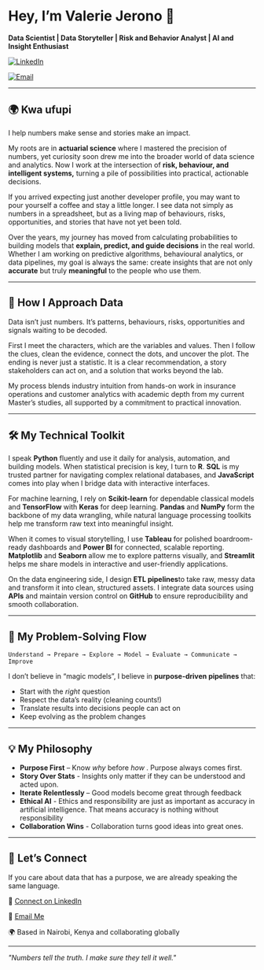 
# Hey, I’m Valerie Jerono 👋

**Data Scientist  | Data Storyteller | Risk and Behavior Analyst | AI and Insight Enthusiast**

[![LinkedIn](https://img.shields.io/badge/LinkedIn-Connect-0077B5?style=for-the-badge\&logo=linkedin\&logoColor=white)](https://www.linkedin.com/in/valerie-jerono)


[![Email](https://img.shields.io/badge/Gmail-Say%20Hello-D14836?style=for-the-badge\&logo=gmail\&logoColor=white)](mailto:kipropvalerie@gmail.com)

---

## 🌍 Kwa ufupi

I help numbers make sense and stories make an impact.

My roots are in **actuarial science** where I mastered the precision of numbers, yet curiosity soon drew me into the broader world of data science and analytics. Now I work at the intersection of **risk, behaviour, and intelligent systems,** turning a pile of possibilities into practical, actionable decisions.

If you arrived expecting just another developer profile, you may want to pour yourself a coffee and stay a little longer. I see data not simply as numbers in a spreadsheet, but as a living map of behaviours, risks, opportunities, and stories that have not yet been told.

Over the years, my journey has moved from calculating probabilities to building models that **explain, predict, and guide decisions** in the real world. Whether I am working on predictive algorithms, behavioural analytics, or data pipelines, my goal is always the same: create insights that are not only **accurate** but truly **meaningful** to the people who use them.

---

## 🧠 How I Approach Data

Data isn’t just numbers. It’s patterns, behaviours, risks, opportunities and signals waiting to be decoded.

First I meet the characters, which are the variables and values. Then I follow the clues, clean the evidence, connect the dots, and uncover the plot. The ending is never just a statistic. It is a clear recommendation, a story stakeholders can act on, and a solution that works beyond the lab.

My process blends industry intuition from hands-on work in insurance operations and customer analytics with academic depth from my current Master’s studies, all supported by a commitment to practical innovation.

---

## 🛠 My Technical Toolkit

I speak **Python** fluently and use it daily for analysis, automation, and building models. When statistical precision is key, I turn to **R**. **SQL** is my trusted partner for navigating complex relational databases, and **JavaScript** comes into play when I bridge data with interactive interfaces.

For machine learning, I rely on **Scikit-learn** for dependable classical models and **TensorFlow** with **Keras** for deep learning. **Pandas** and **NumPy** form the backbone of my data wrangling, while natural language processing toolkits help me transform raw text into meaningful insight.

When it comes to visual storytelling, I use **Tableau** for polished boardroom-ready dashboards and **Power BI** for connected, scalable reporting. **Matplotlib** and **Seaborn** allow me to explore patterns visually, and **Streamlit** helps me share models in interactive and user-friendly applications.

On the data engineering side, I design **ETL pipelines**to take raw, messy data and transform it into clean, structured assets. I integrate data sources using **APIs** and maintain version control on **GitHub** to ensure reproducibility and smooth collaboration.

---

## 🔄 My Problem-Solving Flow


```
Understand → Prepare → Explore → Model → Evaluate → Communicate → Improve
```

I don’t believe in “magic models”,  I believe in **purpose-driven pipelines** that:

* Start with the *right* question
* Respect the data’s reality (cleaning counts!)
* Translate results into decisions people can act on
* Keep evolving as the problem changes

---

## 💡 My Philosophy

- **Purpose First** – Know *why* before *how* . Purpose always comes first.
- **Story Over Stats** - Insights only matter if they can be understood and acted upon.
- **Iterate Relentlessly** – Good models become great through feedback
- **Ethical AI** - Ethics and responsibility are just as important as accuracy in artificial intelligence. That means accuracy is nothing without responsibility
- **Collaboration Wins** - Collaboration turns good ideas into great ones.

---

## 🤝 Let’s Connect

If you care about data that has a purpose, we are already speaking the same language.

💼 [Connect on LinkedIn](https://www.linkedin.com/in/valerie-jerono)

📧 [Email Me](mailto:kipropvalerie@gmail.com)

🌍 Based in Nairobi, Kenya and collaborating globally

---

*"Numbers tell the truth. I make sure they tell it well."* 

